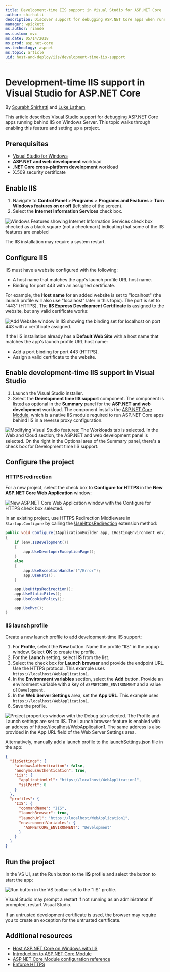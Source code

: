 ```yaml
---
title: Development-time IIS support in Visual Studio for ASP.NET Core
author: shirhatti
description: Discover support for debugging ASP.NET Core apps when running behind IIS on Windows Server.
manager: wpickett
ms.author: riande
ms.custom: mvc
ms.date: 05/14/2018
ms.prod: asp.net-core
ms.technology: aspnet
ms.topic: article
uid: host-and-deploy/iis/development-time-iis-support
---
```

# Development-time IIS support in Visual Studio for ASP.NET Core

By [Sourabh Shirhatti](https://twitter.com/sshirhatti) and [Luke Latham](https://github.com/guardrex)

This article describes [Visual Studio](https://www.visualstudio.com/vs/) support for debugging ASP.NET Core apps running behind IIS on Windows Server. This topic walks through enabling this feature and setting up a project.

## Prerequisites

* [Visual Studio for Windows](https://www.microsoft.com/net/download/windows)
* **ASP.NET and web development** workload
* **.NET Core cross-platform development** workload
* X.509 security certificate

## Enable IIS

1. Navigate to **Control Panel** > **Programs** > **Programs and Features** > **Turn Windows features on or off** (left side of the screen).
1. Select the **Internet Information Services** check box.

![Windows Features showing Internet Information Services check box checked as a black square (not a checkmark) indicating that some of the IIS features are enabled](development-time-iis-support/_static/enable_iis.png)

The IIS installation may require a system restart.

## Configure IIS

IIS must have a website configured with the following:

* A host name that matches the app's launch profile URL host name.
* Binding for port 443 with an assigned certificate.

For example, the **Host name** for an added website is set to "localhost" (the launch profile will also use "localhost" later in this topic). The port is set to "443" (HTTPS). The **IIS Express Development Certificate** is assigned to the website, but any valid certificate works:

![Add Website window in IIS showing the binding set for localhost on port 443 with a certificate assigned.](development-time-iis-support/_static/add-website-window.png)

If the IIS installation already has a **Default Web Site** with a host name that matches the app's launch profile URL host name:

* Add a port binding for port 443 (HTTPS).
* Assign a valid certificate to the website.

## Enable development-time IIS support in Visual Studio

1. Launch the Visual Studio installer.
1. Select the **Development time IIS support** component. The component is listed as optional in the **Summary** panel for the **ASP.NET and web development** workload. The component installs the [ASP.NET Core Module](xref:fundamentals/servers/aspnet-core-module), which is a native IIS module required to run ASP.NET Core apps behind IIS in a reverse proxy configuration.

![Modifying Visual Studio features: The Workloads tab is selected. In the Web and Cloud section, the ASP.NET and web development panel is selected. On the right in the Optional area of the Summary panel, there's a check box for Development time IIS support.](development-time-iis-support/_static/development_time_support.png)

## Configure the project

### HTTPS redirection

For a new project, select the check box to **Configure for HTTPS** in the **New ASP.NET Core Web Application** window:

![New ASP.NET Core Web Application window with the Configure for HTTPS check box selected.](development-time-iis-support/_static/new-app.png)

In an existing project, use HTTPS Redirection Middleware in `Startup.Configure` by calling the [UseHttpsRedirection](/dotnet/api/microsoft.aspnetcore.builder.httpspolicybuilderextensions.usehttpsredirection) extension method:

```csharp
public void Configure(IApplicationBuilder app, IHostingEnvironment env)
{
    if (env.IsDevelopment())
    {
        app.UseDeveloperExceptionPage();
    }
    else
    {
        app.UseExceptionHandler("/Error");
        app.UseHsts();
    }

    app.UseHttpsRedirection();
    app.UseStaticFiles();
    app.UseCookiePolicy();

    app.UseMvc();
}
```

### IIS launch profile

Create a new launch profile to add development-time IIS support:

1. For **Profile**, select the **New** button. Name the profile "IIS" in the popup window. Select **OK** to create the profile.
1. For the **Launch** setting, select **IIS** from the list.
1. Select the check box for **Launch browser** and provide the endpoint URL. Use the HTTPS protocol. This example uses `https://localhost/WebApplication1`.
1. In the **Environment variables** section, select the **Add** button. Provide an environment variable with a key of `ASPNETCORE_ENVIRONMENT` and a value of `Development`.
1. In the **Web Server Settings** area, set the **App URL**. This example uses `https://localhost/WebApplication1`.
1. Save the profile.

![Project properties window with the Debug tab selected. The Profile and Launch settings are set to IIS. The Launch browser feature is enabled with an address of https://localhost/WebApplication1. The same address is also provided in the App URL field of the Web Server Settings area.](development-time-iis-support/_static/project_properties.png)

Alternatively, manually add a launch profile to the [launchSettings.json](http://json.schemastore.org/launchsettings) file in the app:

```json
{
  "iisSettings": {
    "windowsAuthentication": false,
    "anonymousAuthentication": true,
    "iis": {
      "applicationUrl": "https://localhost/WebApplication1",
      "sslPort": 0
    }
  },
  "profiles": {
    "IIS": {
      "commandName": "IIS",
      "launchBrowser": true,
      "launchUrl": "https://localhost/WebApplication1",
      "environmentVariables": {
        "ASPNETCORE_ENVIRONMENT": "Development"
      }
    }
  }
}
```

## Run the project

In the VS UI, set the Run button to the **IIS** profile and select the button to start the app:

![Run button in the VS toolbar set to the "IIS" profile.](development-time-iis-support/_static/toolbar.png)

Visual Studio may prompt a restart if not running as an administrator. If prompted, restart Visual Studio.

If an untrusted development certificate is used, the browser may require you to create an exception for the untrusted certificate.

## Additional resources

* [Host ASP.NET Core on Windows with IIS](xref:host-and-deploy/iis/index)
* [Introduction to ASP.NET Core Module](xref:fundamentals/servers/aspnet-core-module)
* [ASP.NET Core Module configuration reference](xref:host-and-deploy/aspnet-core-module)
* [Enforce HTTPS](xref:security/enforcing-ssl)
